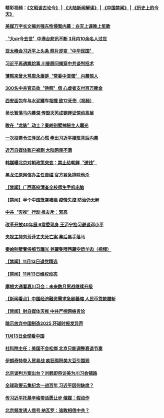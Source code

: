#### 精彩视频：[《文昭谈古论今》](https://github.com/gfw-breaker/wenzhao/blob/master/README.md?t=11141531) | [《大陆新闻解读》](https://github.com/gfw-breaker/ntdtv-comedy/blob/master/README.md?t=11141531) | [《中国禁闻》](https://github.com/gfw-breaker/ntdtv-news/blob/master/README.md?t=11141531) | [《历史上的今天》](https://github.com/gfw-breaker/today-in-history/blob/master/README.md?t=11141531) 

#### [美媒万字长文揭刘强东性侵案内幕：白天上课晚上笙歌](../pages/news204/a1399297.md?t=11141531) 


#### [〝大sir今去世〞中港台悲讯不断 3月内10余名人过世](../pages/news204/a1399290.md?t=11141531) 

#### [亚太峰会习近平上头条 照片却变〝中华民国〞](../pages/news204/a1399280.md?t=11141531) 

#### [习近平再遇尴尬事 川普顾问揭穿中共谈判招术](../pages/news204/a1399279.md?t=11141531) 

#### [薄熙来曾大骂周永康是〝常委中混蛋〞 内幕惊人](../pages/news204/a1399269.md?t=11141531) 

#### [300名中共官员收〝艳照〞信 心虚者支付百万赎金](../pages/news204/a1399268.md?t=11141531) 

#### [西安面包车与水泥罐车相撞 致12死伤（视频）](../pages/news204/a1399266.md?t=11141531) 

#### [吴长智落马内幕深 传毁灭芮成钢罪证惊动高层](../pages/news204/a1399250.md?t=11141531) 

#### [敢在〝龙脉〞动土？秦岭别墅神秘主人曝光](../pages/news204/a1399134.md?t=11141531) 

#### [一次投票令江泽民心慌 牵出习近平接班背后内幕](../pages/news204/a1399112.md?t=11141531) 

#### [近万自媒体账户被删  大陆网民不满](../pages/news204/a1399271.md?t=11141531) 

#### [韩媒曝北京对朝政策突变：禁止给朝鲜〝送钱〞](../pages/news204/a1399265.md?t=11141531) 

#### [黑龙江原网信办主任自缢 官方紧急排除他杀](../pages/news204/a1399242.md?t=11141531) 



#### [【禁闻】广西高校清查全校师生手机电脑](../pages/news204/a1399208.md?t=11141531) 

#### [【禁闻】半个中国笼罩猪瘟 疫情失控 防治仍无解](../pages/news204/a1399207.md?t=11141531) 

#### [中共〝灭推〞行动  推友斥：邪恶](../pages/news204/a1399156.md?t=11141531) 

#### [改革开放40年展 6常委现身 王沪宁抬习避谈邓小平](../pages/news204/a1399225.md?t=11141531) 

#### [央视主持刘芳菲丈夫死亡案 幕后黑手落马](../pages/news204/a1399233.md?t=11141531) 

#### [秦岭别墅奢侈细节曝光 养藏獒喂西藏空运羊肉（视频）](../pages/news204/a1399181.md?t=11141531) 

#### [【禁闻】11月13日退党精选](../pages/news204/a1399229.md?t=11141531) 

#### [【禁闻】11月13日维权动态](../pages/news204/a1399222.md?t=11141531) 

#### [摩根大通看衰川习会：未来数月贸战继续升级](../pages/news204/a1399198.md?t=11141531) 

#### [【新闻看点】中国经济融资需求急剧萎缩  人民币贷款腰斩](../pages/news204/a1399195.md?t=11141531) 

#### [【禁闻】封自媒体灭推 中共严控网络言论](../pages/news204/a1399192.md?t=11141531) 

#### [暗示放弃中国制造2025 环球时报发异声](../pages/news204/a1399191.md?t=11141531) 

#### [11月13日全球看中国](../pages/news204/a1399190.md?t=11141531) 

#### [社科院主任：美国不会松绑 北京只能调整衰退节奏](../pages/news204/a1399177.md?t=11141531) 

#### [伊朗奇特卷入贸易战 疯狂囤积美大豆引围观](../pages/news204/a1399049.md?t=11141531) 

#### [北京谈判方案出台？刘鹤即将访美为川习会铺路](../pages/news204/a1399164.md?t=11141531) 

#### [全球政要云集纪念一战百年 习近平因何缺席？](../pages/news204/a1399093.md?t=11141531) 

#### [传习近平托基辛格带话愿让步 俄媒：假动作](../pages/news204/a1399018.md?t=11141531) 

#### [北京频发诱人信号  纳瓦罗：谁敢相信中共？](../pages/news204/a1399148.md?t=11141531) 

